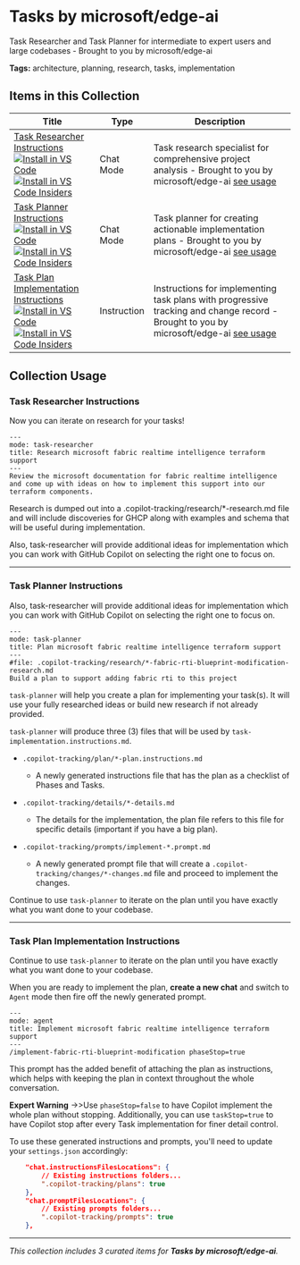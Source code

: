 # Tasks by microsoft/edge-ai

Task Researcher and Task Planner for intermediate to expert users and large codebases - Brought to you by microsoft/edge-ai

**Tags:** architecture, planning, research, tasks, implementation

## Items in this Collection

| Title | Type | Description |
| ----- | ---- | ----------- |
| [Task Researcher Instructions](../chatmodes/task-researcher.chatmode.md)<br />[![Install in VS Code](https://img.shields.io/badge/VS_Code-Install-0098FF?style=flat-square&logo=visualstudiocode&logoColor=white)](https://aka.ms/awesome-copilot/install/chatmode?url=vscode%3Achat-mode%2Finstall%3Furl%3Dhttps%3A%2F%2Fraw.githubusercontent.com%2Fgithub%2Fawesome-copilot%2Fmain%2Fchatmodes%2Ftask-researcher.chatmode.md)<br />[![Install in VS Code Insiders](https://img.shields.io/badge/VS_Code_Insiders-Install-24bfa5?style=flat-square&logo=visualstudiocode&logoColor=white)](https://aka.ms/awesome-copilot/install/chatmode?url=vscode-insiders%3Achat-mode%2Finstall%3Furl%3Dhttps%3A%2F%2Fraw.githubusercontent.com%2Fgithub%2Fawesome-copilot%2Fmain%2Fchatmodes%2Ftask-researcher.chatmode.md) | Chat Mode | Task research specialist for comprehensive project analysis - Brought to you by microsoft/edge-ai [see usage](#task-researcher-instructions) |
| [Task Planner Instructions](../chatmodes/task-planner.chatmode.md)<br />[![Install in VS Code](https://img.shields.io/badge/VS_Code-Install-0098FF?style=flat-square&logo=visualstudiocode&logoColor=white)](https://aka.ms/awesome-copilot/install/chatmode?url=vscode%3Achat-mode%2Finstall%3Furl%3Dhttps%3A%2F%2Fraw.githubusercontent.com%2Fgithub%2Fawesome-copilot%2Fmain%2Fchatmodes%2Ftask-planner.chatmode.md)<br />[![Install in VS Code Insiders](https://img.shields.io/badge/VS_Code_Insiders-Install-24bfa5?style=flat-square&logo=visualstudiocode&logoColor=white)](https://aka.ms/awesome-copilot/install/chatmode?url=vscode-insiders%3Achat-mode%2Finstall%3Furl%3Dhttps%3A%2F%2Fraw.githubusercontent.com%2Fgithub%2Fawesome-copilot%2Fmain%2Fchatmodes%2Ftask-planner.chatmode.md) | Chat Mode | Task planner for creating actionable implementation plans - Brought to you by microsoft/edge-ai [see usage](#task-planner-instructions) |
| [Task Plan Implementation Instructions](../instructions/task-implementation.instructions.md)<br />[![Install in VS Code](https://img.shields.io/badge/VS_Code-Install-0098FF?style=flat-square&logo=visualstudiocode&logoColor=white)](https://aka.ms/awesome-copilot/install/instructions?url=vscode%3Achat-instructions%2Finstall%3Furl%3Dhttps%3A%2F%2Fraw.githubusercontent.com%2Fgithub%2Fawesome-copilot%2Fmain%2Finstructions%2Ftask-implementation.instructions.md)<br />[![Install in VS Code Insiders](https://img.shields.io/badge/VS_Code_Insiders-Install-24bfa5?style=flat-square&logo=visualstudiocode&logoColor=white)](https://aka.ms/awesome-copilot/install/instructions?url=vscode-insiders%3Achat-instructions%2Finstall%3Furl%3Dhttps%3A%2F%2Fraw.githubusercontent.com%2Fgithub%2Fawesome-copilot%2Fmain%2Finstructions%2Ftask-implementation.instructions.md) | Instruction | Instructions for implementing task plans with progressive tracking and change record - Brought to you by microsoft/edge-ai [see usage](#task-plan-implementation-instructions) |

## Collection Usage

### Task Researcher Instructions

Now you can iterate on research for your tasks!

```markdown, research.prompt.md
---
mode: task-researcher
title: Research microsoft fabric realtime intelligence terraform support
---
Review the microsoft documentation for fabric realtime intelligence
and come up with ideas on how to implement this support into our terraform components.
```

Research is dumped out into a .copilot-tracking/research/*-research.md file and will include discoveries for GHCP along with examples and schema that will be useful during implementation.

Also, task-researcher will provide additional ideas for implementation which you can work with GitHub Copilot on selecting the right one to focus on.

---

### Task Planner Instructions

Also, task-researcher will provide additional ideas for implementation which you can work with GitHub Copilot on selecting the right one to focus on.

```markdown, task-plan.prompt.md
---
mode: task-planner
title: Plan microsoft fabric realtime intelligence terraform support
---
#file: .copilot-tracking/research/*-fabric-rti-blueprint-modification-research.md
Build a plan to support adding fabric rti to this project
```

`task-planner` will help you create a plan for implementing your task(s). It will use your fully researched ideas or build new research if not already provided.

`task-planner` will produce three (3) files that will be used by `task-implementation.instructions.md`.

* `.copilot-tracking/plan/*-plan.instructions.md`

  * A newly generated instructions file that has the plan as a checklist of Phases and Tasks.
* `.copilot-tracking/details/*-details.md`

  * The details for the implementation, the plan file refers to this file for specific details (important if you have a big plan).
* `.copilot-tracking/prompts/implement-*.prompt.md`

  * A newly generated prompt file that will create a `.copilot-tracking/changes/*-changes.md` file and proceed to implement the changes.

Continue to use `task-planner` to iterate on the plan until you have exactly what you want done to your codebase.

---

### Task Plan Implementation Instructions

Continue to use `task-planner` to iterate on the plan until you have exactly what you want done to your codebase.

When you are ready to implement the plan, **create a new chat** and switch to `Agent` mode then fire off the newly generated prompt.

```markdown, implement-fabric-rti-changes.prompt.md
---
mode: agent
title: Implement microsoft fabric realtime intelligence terraform support
---
/implement-fabric-rti-blueprint-modification phaseStop=true
```

This prompt has the added benefit of attaching the plan as instructions, which helps with keeping the plan in context throughout the whole conversation.

**Expert Warning** ->>Use `phaseStop=false` to have Copilot implement the whole plan without stopping. Additionally, you can use `taskStop=true` to have Copilot stop after every Task implementation for finer detail control.

To use these generated instructions and prompts, you'll need to update your `settings.json` accordingly:

```json
    "chat.instructionsFilesLocations": {
        // Existing instructions folders...
        ".copilot-tracking/plans": true
    },
    "chat.promptFilesLocations": {
        // Existing prompts folders...
        ".copilot-tracking/prompts": true
    },
```

---

*This collection includes 3 curated items for **Tasks by microsoft/edge-ai**.*